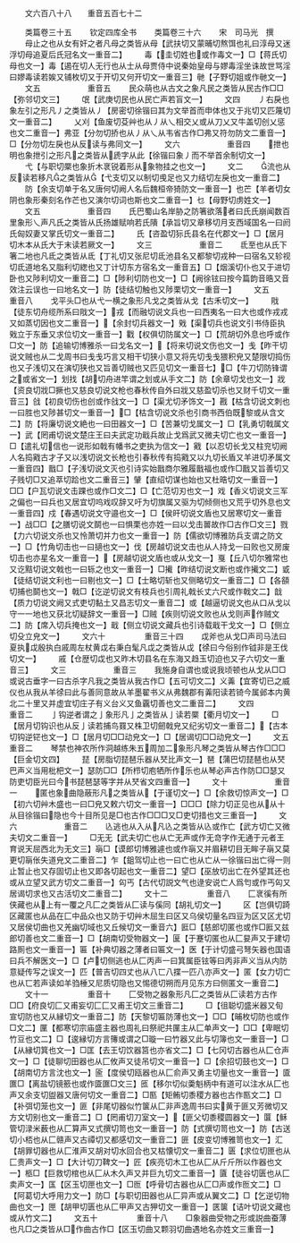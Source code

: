<!-- { "loadSidebar": true } -->
　　文六百八十八　　重音五百七十二









　　类篇卷三十五
　　钦定四库全书
　　类篇卷三十六
　　宋　司马光　撰
　　母止之也从女有奸之者凡母之类皆从母【武扶切又蒙晡切熬饵也礼曰淳母又迷浮切母追夏后氏冠名文一重音二】
　　毒【圭切姓也或作毒文一】□【蒋氏切母也文一】毒【遏在切人无行也从士从母贾侍中说秦始皇母与嫪毒淫坐诛故世骂淫曰嫪毒读若娭又铺枚切又于开切又何开切文一重音三】毑【子野切姐或作毑文一】
　　文五　　　　　　重音五
　　民众萌也从古文之象凡民之类皆从民古作□□【弥邻切文三】
　　氓【武庚切民也从民亡声若盲文一】
　　文四
　　丿右戾也象左引之形凡丿之类皆从丿【房密切徐锴曰其为文举首而申体也又于兆切又匹蔑切文一重音二】
　　乂刈【鱼废切芟艸也从丿从乀相交乂或从刀乂又牛盖切创乂惩也文二重音一】弗亚【分勿切挢也从丿从乀从韦省古作□弗又符勿防文二重音一】□【分勿切左戾也从反读与弗同文一】
　　文六　　　　　　重音四
　　抴也明也象抴引之形凡之类皆从虒字从此【徐锴曰象丿而不举首余制切文一】
　　弋【与职切橜也象折木衺锐着形从象物挂之也文一】
　　文二
　　流也从反读若移凡之类皆从【弋支切又以制切曵足也又力结切左戾也文一重音二】
　　防【余支切单于名又唐何切阙人名后魏桓帝猗防文一重音一】也芒【羊者切女阴也象形秦刻名作芒也又演尔切词也斯也文二重音一】乜【母野切虏姓文一】
　　文五　　　　　　重音四
　　氏巴蜀山名岸胁之防箸欲落者曰氏氏崩闻数百里象形乀声凡氏之类皆从氏扬雄赋响若氏隤【承旨切又章移切月支西域国名一曰阏氏匈奴妻又掌氏切文一重音二】
　　氏【咨盈切狋氏县名在代郡文一】□【居月切木本从氏大于末读若厥文一】
　　文三　　　　　　重音二
　　氐至也从氏下箸二地也凡氐之类皆从氐【丁礼切又张尼切氐池县名又都黎切戎种一曰宿名又轸视切氐道地名又脂利切緫也又丁计切东方宿名文一重音五】□【烟溪切仆也又于进切卧也又陟利切文一重音二】□【陟利切防也文一】□【阙徐铉曰按今篇韵音晧又音效注云误也一曰地名文一】防【徒结切触也又陟栗切文一重音一】
　　文五　　　　　　重音八
　　戈平头□也从弋一横之象形凡戈之类皆从戈【古禾切文一】
　　戙【徒东切舟缆所系曰戙文一】戎【而融切说文兵也一曰西夷名一曰大也或作戎戎又如蒸切因也文二重音一】【余封切兵器文一】戣【渠切兵也说文引书侍臣执戣立于东垂又求位切文一重音一】戵【权俱切防属文一】□【荒胡切外息也呼或作□文一】防【追输切博雅杀一曰戈名文一】【将来切说文伤也文一】戋【昨干切说文贼也从二戈周书曰戋戋巧言又相干切狭小意又将先切戋戋猥积皃又楚限切捣伤也又子浅切又在演切狭也又旨善切贼也又匹见切文一重音七】□【牛刀切防锋谓之或省文一】划找【胡切舟进竿谓之划或从手文二】防【余章切戈也文一】戕【资良切戕□撅也又慈良切说文枪也春秋传自外曰戕又慈盈切杀也又财千切文一重音三】戗【初良切伤也创或作戗文一】□【渠尤切矛饰文一】戡【枯含切说文刺也一曰胜也又陟甚切文一重音一】□【枯含切说文杀也引商书西伯既黎或从含文二】防【将廉切说文絶也一曰田器文一】□【苦兼切戈属文一】□【乳勇切戟属文一】武【罔甫切说文楚庄王曰夫武定功戢兵故止戈爲武又微夫切亡也文一重音一】□【遣礼切信也一说形如戟有幡书之吏执为信文一】戭【以忍切长戈又柱兖切阙人名捣戭古才子又以浅切说文长枪也引春秋传有捣戭又以九切长盾又羊进切矛属文一重音四】戬□【子浅切说文灭也引诗实始戬商尔雅履戬福也或作□戬又旨善切又子贱切□又追萃切跲也文二重音三】肈【直绍切谋也始也又杜晧切文一重音一】□□【户瓦切说文击踝也或作□文二】□【亡范切刃也文一】戏【香义切说文三军之偏也一曰兵也又居宜切呜戏叹辞又吁为切旗属又驱为切倾侧也又荒乎切外息也文一重音四】戍【春遇切说文守邉也文一】□【侯旰切说文盾也又居寒切文一重音一】战□□【之膳切说文鬬也一曰惧栗也亦姓一曰以戈击嘼故作□古作□文三】戮【力六切说文杀也又怜萧切并力也文一重音一】防【儒欲切博雅防兵支谓之防文一】□【竹角切击也一曰擿也文一】伐【房越切说文击也从人持戈一曰败也又房废切击也亦星名文一重音一】【房越切说文盾也或从戈文一】戛【丘八切尔雅常也又讫黠切说文戟也一曰轹之也文一重音一】□擮【昨结切说文断也或作擮文二】戜【徒结切说文利也一曰剔也文一】□【士略切斩也又侧略切文一重音二】□【各頟切捕也鬬也文一】戟□【讫逆切说文有枝兵也引周礼戟长丈六尺或作戟文二】戠【质力切说文阙又式吏切黏土又昌志切文一重音二】或【越逼切说文也从口从戈以守一一地也又获北切疑辞文一重音一】□贼【疾则切说文败也从戈则声作贼文二】防【席入切兵掩也文一】戢【侧立切说文藏兵也引诗载戢干戈文一】□【侧立切殳立皃文一】
　　文六十　　　　　重音三十四
　　戉斧也从戈□声司马法曰夏执戉殷执白戚周左杖黄戉右秉白髦凡戉之类皆从戉【徐曰今俗别作钺非是王伐切文一】
　　戚【仓歴切戉也又昨木切县名在东海又趋玉切迫也又子六切文一重音三】
　　文三　　　　　　重音三
　　我施身自谓也或说我顷顿也从戈从□□或说古垂字一曰古杀字凡我之类皆从我古作□【五可切文二】义羛【宜寄切已之威仪也从我从羊徐曰此与善同意故从羊墨翟书义从弗魏郡有羛阳读若锜今属邺本内黄北二十里又并虚宜切庄子有义台义又鱼覊切善也文二重音二】
　　文四　　　　　　重音二
　　亅钩逆者谓之亅象形凡亅之类皆从亅读若橜【衢月切文一】
　　□【居月切钩识也从反亅读若捕鸟罬又株卫切劒戟皃又纪劣切文一重音二】【古本切钩逆铓也文一】□【居月切□□动皃文一】□【居谒切□□动皃文一】
　　文五　　　　　　重音二
　　琴禁也神农所作洞越练朱五周加二象形凡琴之类皆从琴古作□□□【巨金切文四】
　　琵【房脂切琵琶乐器从珡比声文一】琶【蒲巴切琵琶也从珡巴声义当用枇杷文一】瑟防□□【所栉切庖牺所作乐也从琴必声古作防□□瑟又防吏切臣光曰今书琵琶瑟等字并从珡省文四重音一】
　　文十　　　　　　重音一
　　匿也象曲隐蔽形凡之类皆从【于谨切文一】□【余救切惊声文一】□【初六切艸木盛也一曰□皃又敕六切文一重音一】□□□【除力切正见也从从十从目徐锴曰隐也今十目所见是□也古作□□□又□吏切措也文三重音一】
　　文六　　　　　　重音二
　　兦逃也从入从凡兦之类皆从兦或作亡【武方切亡又微夫切文二重音一】
　　□无无【武夫切亡也从亡无声或作无竒字作无通于元者王育说天屈西北为无文三】朚□【谟郎切博雅遽也或作朚又并眉耕切目无眸子朚又莫更切朚伥失道皃文二重音二】乍【鉏驾切止也一曰亡也从亡从一徐锴曰出亡得一则止暂止也又存固切止也又即各切起也文一重音二】望□【巫放切出亡在外望其还也或从立望又武方切文二重音一】匃丐【古代切説文气也逯安说亡人爲匄或作丐匃又居谒切求也又古活切文二重音二】
　　文十二　　　　　重音八
　　匚衺徯有所侠藏也从上有一覆之凡匚之类皆从匚读与傒同【胡礼切文一】
　　区【岂俱切踦区藏匿也从品在匚中品众也又防于切艸木屈生曰区又乌侯切量名四豆为区又区尤切又居侯切曲也又羌幽切域也又丘候切文一重音六】匨□【慈郎切匿也或作□匨又兹郎切善也文二重音一】□【胡南切受物器文一】匽【于蹇切匿也从匚妟声又于建切路厠也文一重音一】匾【补典切器之薄者曰匾文一】医【于计切盛弓弩矢器也国语曰兵不解医文一】□【卢切侧逃也从匚丙声一曰箕属臣铉等曰丙非声义当从内防意疑传写之误文一】匹【普吉切四丈也从八匸八揲一匹八亦声文一】匿【女力切亡也从匸若声读如羊驺棰又尼质切隐也又惕德切朔而月见东方曰侧匿文一重音二】
　　文十一　　　　　重音十
　　匚受物之器象形凡匚之类皆从匚读若方古作□□【府良切匚又甫妄切匚匚又甫王切文三重音二】
　　□【徂聪切盛米器又旬宣切防也又从縁切文一重音二】防【天黎切匾防薄也文一】□□【晡枚切防也或作□文二】匰【都寒切宗庙盛主器也周礼曰祭祀共匰主从匚单声文一】□□【卑眠切竹豆也文二】□【逡縁切方言簙或谓之□璇一曰竹器又此与切簿也文一重音一】□【从縁切箕也文一】□匡【去王切饮器筥也亦省文二】□【七冈切古器也从匚仓声文一】□【徒聊切田器也从匚攸声又徒吊切文一重音一】□【余招切鼓也文一】□【胡南切方言沈也文一】匬【度侯切瓯器也从匚俞声又勇主切量也文一重音一】匳匲□【离盐切镜籨也或作匳匲□文三】匜【移尔切似羮魁柄中有道可以注水从匚也声又余支切盥器又唐何切文一重音二】□匦【矩鲔切黍稷方器也古作匦文二】□【补弭切笼也文一】匪【非尾切器似竹箧从匚非声逸周书曰实黄于匪又芳微切又方文切别也文一重音二】□【罔甫切刀室文一】【匪父切黍稷圆器文一】匴【稣管切渌米薮也从匚算声又式撰切笥也文一重音一】防【式撰切笥也文一】防【古送切小桮也从匚赣声又古禫切又都感切文一重音二】匥【皮变切博雅笥也文一】汇【胡罪切器也从匚淮声又胡对切水回合也又枯懐切文一重音二】匮【求位切匣也从匚贵声文一】□【大计切刀鞞文一】匠【疾亮切木工也从匚从斤斤所以作器也文一】柩□【巨救切棺也从匚从木久声又并巨九切文二重音一】匵【徒谷切匮也从匚卖声文一】匤【区玉切匣也文一】□匢【呼骨切古器也从匚□声或作匢文二】□【阿葛切大呼用力文一】防□【与职切田器也从匚异声或从翼文二】□【乞逆切物曲也文一】匣【胡甲切匮也从匚甲声又古狎切文一重音一】匧箧【诘叶切说文藏也或从竹文二】
　　文五十　　　　　重音十八
　　□象器曲受物之形或説曲蚕薄也凡□之类皆从□作曲古作□【区玉切曲又颗羽切曲遇地名亦姓文三重音一】
